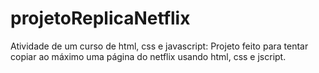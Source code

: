 # projetoReplicaNetflix
Atividade de um curso de html, css e javascript:
Projeto feito para tentar copiar ao máximo uma página do netflix usando html, css e jscript.
